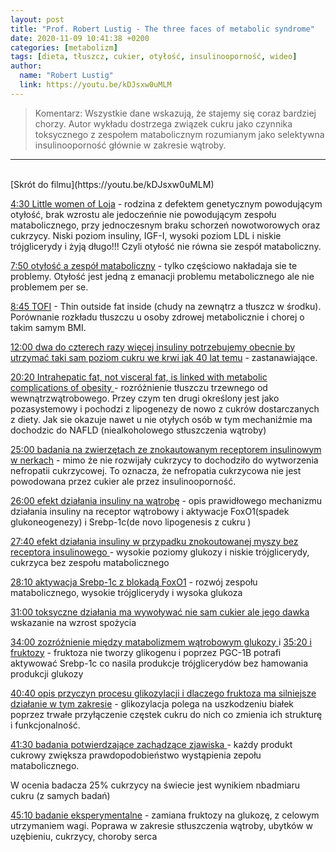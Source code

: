 ```yaml
---
layout: post
title: "Prof. Robert Lustig - The three faces of metabolic syndrome"
date: 2020-11-09 10:41:38 +0200
categories: [metabolizm]
tags: [dieta, tłuszcz, cukier, otyłość, insulinooporność, wideo]
author:
  name: "Robert Lustig"
  link: https://youtu.be/kDJsxw0uMLM
---
```

> Komentarz: Wszystkie dane wskazują, że stajemy się coraz bardziej chorzy. Autor wykładu dostrzega związek cukru jako czynnika toksycznego z zespołem matabolicznym rozumianym jako selektywna insulinooporność głównie w zakresie wątroby.

<hr>
<br>
[Skrót do filmu](https://youtu.be/kDJsxw0uMLM)

[4:30 Little women of Loja](https://youtu.be/kDJsxw0uMLM?t=266) - rodzina z defektem genetycznym powodującym otyłość, brak wzrostu ale jedoczeńnie nie powodującym zespołu matabolicznego, przy jednoczesnym braku schorzeń nowotworowych oraz cukrzycy. Niski poziom insuliny, IGF-I, wysoki poziom LDL i niskie trójglicerydy i żyją długo!!! Czyli otyłość nie równa sie zespół mataboliczny.

[7:50 otyłość a zespół mataboliczny](https://youtu.be/kDJsxw0uMLM?t=469) - tylko częściowo nakładaja sie te problemy. Otyłość jest jedną z emanacji problemu metabolicznego ale nie problemem per se.

[8:45 TOFI](https://youtu.be/kDJsxw0uMLM) - Thin outside fat inside (chudy na zewnątrz a tłuszcz w środku). Porównanie rozkładu tłuszczu u osoby zdrowej metabolicznie i chorej o takim samym BMI.

[12:00 dwa do czterech razy więcej insuliny potrzebujemy obecnie by utrzymać taki sam poziom cukru we krwi jak 40 lat temu](https://youtu.be/kDJsxw0uMLM?t=724) - zastanawiające.

[20:20 Intrahepatic fat, not visceral fat, is linked with metabolic complications of obesity ](https://youtu.be/kDJsxw0uMLM?t=1225) - rozróżnienie tłuszczu trzewnego od wewnątrzwątrobowego. Przey czym ten drugi określony jest jako pozasystemowy i pochodzi z lipogenezy de nowo z cukrów dostarczanych z diety. Jak sie okazuje nawet u nie otyłych osób w tym mechaniźmie ma dochodzic do NAFLD (niealkoholowego stłuszczenia wątroby)

[25:00 badania na zwierzętach ze znokautowanym receptorem insulinowym w nerkach](https://youtu.be/kDJsxw0uMLM?t=1499) - mimo że nie rozwijały cukrzycy to dochodziło do wytworzenia nefropatii cukrzycowej. To oznacza, że nefropatia cukrzycowa nie jest powodowana przez cukier ale przez insulinooporność.

[26:00 efekt działania insuliny na wątrobę](https://youtu.be/kDJsxw0uMLM?t=1567) - opis prawidłowego mechanizmu działania insuliny na receptor wątrobowy i aktywacje FoxO1(spadek glukoneogenezy) i Srebp-1c(de novo lipogenesis z cukru )

[27:40 efekt działania insuliny w przypadku znokoutowanej myszy bez receptora insulinowego ](https://youtu.be/kDJsxw0uMLM?t=1663) - wysokie poziomy glukozy i niskie trójglicerydy, cukrzyca bez zespołu matabolicznego

[28:10 aktywacja Srebp-1c z blokadą FoxO1](https://youtu.be/kDJsxw0uMLM?t=1692) - rozwój zespołu matabolicznego, wysokie trójglicerydy i wysoka glukoza

[31:00 toksyczne działania ma wywoływać nie sam cukier ale jego dawka ](https://youtu.be/kDJsxw0uMLM?t=1919) wskazanie na wzrost spożycia

[34:00 zozróżnienie między matabolizmem wątrobowym glukozy ](https://youtu.be/kDJsxw0uMLM?t=2045) i [35:20 i fruktozy](https://youtu.be/kDJsxw0uMLM?t=2120) - fruktoza nie tworzy glikogenu i poprzez PGC-1B potrafi aktywować Srebp-1c co nasila produkcje trójglicerydów bez hamowania produkcji glukozy

[40:40 opis przyczyn procesu glikozylacji i dlaczego fruktoza ma silniejsze działanie w tym zakresie](https://youtu.be/kDJsxw0uMLM?t=2450) - glikozylacja polega na uszkodzeniu białek poprzez trwałe przyłączenie częstek cukru do nich co zmienia ich strukturę i funkcjonalność.

[41:30 badania potwierdzające zachądzące zjawiska ](https://youtu.be/kDJsxw0uMLM?t=2486) - każdy produkt cukrowy zwiększa prawdopodobieństwo wystąpienia zepołu matabolicznego.

W ocenia badacza 25% cukrzycy na świecie jest wynikiem nbadmiaru cukru (z samych badań)

[45:10 badanie eksperymentalne](https://youtu.be/kDJsxw0uMLM?t=2707) - zamiana fruktozy na glukozę, z celowym utrzymaniem wagi. Poprawa w zakresie stłuszczenia wątroby, ubytków w uzębieniu, cukrzycy, choroby serca
